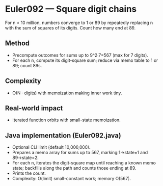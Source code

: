 # Euler092 — Square digit chains

For n < 10 million, numbers converge to 1 or 89 by repeatedly replacing n with the sum of squares of its digits. Count how many end at 89.

## Method

- Precompute outcomes for sums up to 9^2·7=567 (max for 7 digits).
- For each n, compute its digit-square sum; reduce via memo table to 1 or 89; count 89s.

## Complexity
- O(N · digits) with memoization making inner work tiny.

## Real-world impact
- Iterated function orbits with small-state memoization.

## Java implementation (Euler092.java)
- Optional CLI limit (default 10,000,000).
- Prepares a memo array for sums up to 567, marking 1→state=1 and 89→state=2.
- For each n, iterates the digit-square map until reaching a known memo state; backfills along the path and counts those ending at 89.
- Prints the count.
- Complexity: O(limit) small-constant work; memory O(567).
